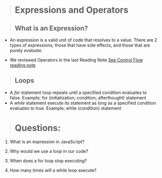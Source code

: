 ># Expressions and Operators  

>## What is an Expression?  

- An expression is a valid unit of code that resolves to a value. There are 2 types of expressions; those that have side effects, and those that are purely *evaluate*.  

- We reviewed Operators in the last Reading Note [See Control Flow reading note](https://jyoung57.github.io/reading-notes/code-102/07-ControlFlow)  

>## Loops 

- A *for* statement loop repeats until a specified condition evaluates to false.  Example; for (initialization; condition; afterthought) statement  
- A *while* statement execute its statement as long as a specified condition evaluates to true.  Example; while (condition) statement  

># Questions: 

1. What is an expression in JavaScript?  

2. Why would we use a loop in our code?  

3. When does a for loop stop executing?  

4. How many times will a while loop execute?  
